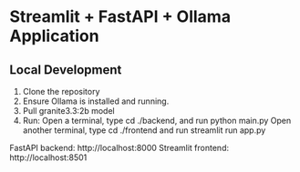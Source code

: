 # Streamlit + FastAPI + Ollama Application

## Local Development

1. Clone the repository
2. Ensure Ollama is installed and running.
3. Pull granite3.3:2b model
4. Run:
   Open a terminal, type cd ./backend, and run python main.py
   Open another terminal, type cd ./frontend and run streamlit run app.py

FastAPI backend: http://localhost:8000
Streamlit frontend: http://localhost:8501

